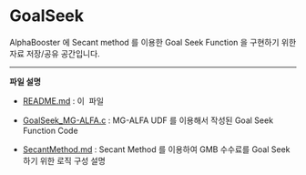 # GoalSeek

AlphaBooster 에 Secant method 를 이용한 Goal Seek Function 을 구현하기 위한 자료 저장/공유  공간입니다.

___
**파일 설명**

+ [README.md](https://MillimanKorea.github.com/GoalSeek/README)	: 이  파일

+ [GoalSeek_MG-ALFA.c](https://github.com/MillimanKorea/GoalSeek/blob/master/GoalSeek_MG-ALFA.c) : MG-ALFA UDF 를 이용해서 작성된 Goal Seek Function Code

+ [SecantMethod.md](https://MillimanKorea.github.io/GoalSeek/SecantMethod) : Secant Method 를 이용하여 GMB 수수료를 Goal Seek 하기 위한 로직 구성 설명

